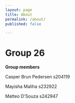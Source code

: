 ```yaml
---
layout: page
title: About
permalink: /about/
published: false

---
```


# Group 26

**Group members** 

Casper Brun Pedersen s204119

Mayisha Maliha s232922

Matteo D'Souza s242947


